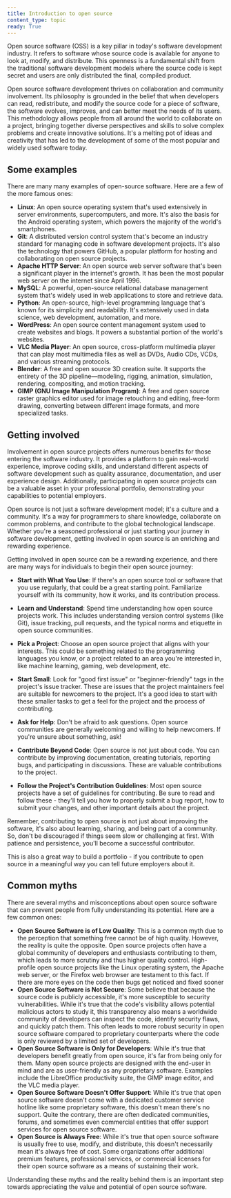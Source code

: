 ```yaml
---
title: Introduction to open source
content_type: topic
ready: True
---
```


Open source software (OSS) is a key pillar in today's software development industry. It refers to software whose source code is available for anyone to look at, modify, and distribute. This openness is a fundamental shift from the traditional software development models where the source code is kept secret and users are only distributed the final, compiled product.

Open source software development thrives on collaboration and community involvement. Its philosophy is grounded in the belief that when developers can read, redistribute, and modify the source code for a piece of software, the software evolves, improves, and can better meet the needs of its users. This methodology allows people from all around the world to collaborate on a project, bringing together diverse perspectives and skills to solve complex problems and create innovative solutions. It's a melting pot of ideas and creativity that has led to the development of some of the most popular and widely used software today.

## Some examples

There are many many examples of open-source software. Here are a few of the more famous ones:

- **Linux**: An open source operating system that's used extensively in server environments, supercomputers, and more. It's also the basis for the Android operating system, which powers the majority of the world's smartphones.
- **Git**: A distributed version control system that's become an industry standard for managing code in software development projects. It's also the technology that powers GitHub, a popular platform for hosting and collaborating on open source projects.
- **Apache HTTP Server**: An open source web server software that's been a significant player in the internet's growth. It has been the most popular web server on the internet since April 1996.
- **MySQL**: A powerful, open-source relational database management system that's widely used in web applications to store and retrieve data.
- **Python**: An open-source, high-level programming language that's known for its simplicity and readability. It's extensively used in data science, web development, automation, and more.
- **WordPress**: An open source content management system used to create websites and blogs. It powers a substantial portion of the world's websites.
- **VLC Media Player**: An open source, cross-platform multimedia player that can play most multimedia files as well as DVDs, Audio CDs, VCDs, and various streaming protocols.
- **Blender**: A free and open source 3D creation suite. It supports the entirety of the 3D pipeline—modeling, rigging, animation, simulation, rendering, compositing, and motion tracking.
- **GIMP (GNU Image Manipulation Program)**: A free and open source raster graphics editor used for image retouching and editing, free-form drawing, converting between different image formats, and more specialized tasks.

## Getting involved

Involvement in open source projects offers numerous benefits for those entering the software industry. It provides a platform to gain real-world experience, improve coding skills, and understand different aspects of software development such as quality assurance, documentation, and user experience design. Additionally, participating in open source projects can be a valuable asset in your professional portfolio, demonstrating your capabilities to potential employers.

Open source is not just a software development model; it's a culture and a community. It's a way for programmers to share knowledge, collaborate on common problems, and contribute to the global technological landscape. Whether you're a seasoned professional or just starting your journey in software development, getting involved in open source is an enriching and rewarding experience.

Getting involved in open source can be a rewarding experience, and there are many ways for individuals to begin their open source journey:

- **Start with What You Use**: If there's an open source tool or software that you use regularly, that could be a great starting point. Familiarize yourself with its community, how it works, and its contribution process.
- **Learn and Understand**: Spend time understanding how open source projects work. This includes understanding version control systems (like Git), issue tracking, pull requests, and the typical norms and etiquette in open source communities.
- **Pick a Project**: Choose an open source project that aligns with your interests. This could be something related to the programming languages you know, or a project related to an area you're interested in, like machine learning, gaming, web development, etc.
- **Start Small**: Look for "good first issue" or "beginner-friendly" tags in the project's issue tracker. These are issues that the project maintainers feel are suitable for newcomers to the project. It's a good idea to start with these smaller tasks to get a feel for the project and the process of contributing.
- **Ask for Help**: Don't be afraid to ask questions. Open source communities are generally welcoming and willing to help newcomers. If you're unsure about something, ask!

- **Contribute Beyond Code**: Open source is not just about code. You can contribute by improving documentation, creating tutorials, reporting bugs, and participating in discussions. These are valuable contributions to the project.

- **Follow the Project's Contribution Guidelines**: Most open source projects have a set of guidelines for contributing. Be sure to read and follow these - they'll tell you how to properly submit a bug report, how to submit your changes, and other important details about the project.

Remember, contributing to open source is not just about improving the software, it's also about learning, sharing, and being part of a community. So, don't be discouraged if things seem slow or challenging at first. With patience and persistence, you'll become a successful contributor.

This is also a great way to build a portfolio - if you contribute to open source in a meaningful way you can tell future employers about it.

## Common myths

There are several myths and misconceptions about open source software that can prevent people from fully understanding its potential. Here are a few common ones:

- **Open Source Software is of Low Quality**: This is a common myth due to the perception that something free cannot be of high quality. However, the reality is quite the opposite. Open source projects often have a global community of developers and enthusiasts contributing to them, which leads to more scrutiny and thus higher quality control. High-profile open source projects like the Linux operating system, the Apache web server, or the Firefox web browser are testament to this fact. If there are more eyes on the code then bugs get noticed and fixed sooner
- **Open Source Software is Not Secure**: Some believe that because the source code is publicly accessible, it's more susceptible to security vulnerabilities. While it's true that the code's visibility allows potential malicious actors to study it, this transparency also means a worldwide community of developers can inspect the code, identify security flaws, and quickly patch them. This often leads to more robust security in open source software compared to proprietary counterparts where the code is only reviewed by a limited set of developers.
- **Open Source Software is Only for Developers**: While it's true that developers benefit greatly from open source, it's far from being only for them. Many open source projects are designed with the end-user in mind and are as user-friendly as any proprietary software. Examples include the LibreOffice productivity suite, the GIMP image editor, and the VLC media player.
- **Open Source Software Doesn't Offer Support**: While it's true that open source software doesn't come with a dedicated customer service hotline like some proprietary software, this doesn't mean there's no support. Quite the contrary, there are often dedicated communities, forums, and sometimes even commercial entities that offer support services for open source software.
- **Open Source is Always Free**: While it's true that open source software is usually free to use, modify, and distribute, this doesn't necessarily mean it's always free of cost. Some organizations offer additional premium features, professional services, or commercial licenses for their open source software as a means of sustaining their work.

Understanding these myths and the reality behind them is an important step towards appreciating the value and potential of open source software.